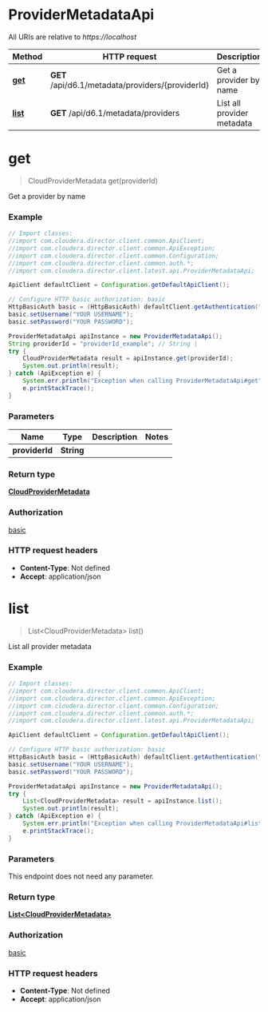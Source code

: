 # ProviderMetadataApi

All URIs are relative to *https://localhost*

Method | HTTP request | Description
------------- | ------------- | -------------
[**get**](ProviderMetadataApi.md#get) | **GET** /api/d6.1/metadata/providers/{providerId} | Get a provider by name
[**list**](ProviderMetadataApi.md#list) | **GET** /api/d6.1/metadata/providers | List all provider metadata


<a name="get"></a>
# **get**
> CloudProviderMetadata get(providerId)

Get a provider by name



### Example
```java
// Import classes:
//import com.cloudera.director.client.common.ApiClient;
//import com.cloudera.director.client.common.ApiException;
//import com.cloudera.director.client.common.Configuration;
//import com.cloudera.director.client.common.auth.*;
//import com.cloudera.director.client.latest.api.ProviderMetadataApi;

ApiClient defaultClient = Configuration.getDefaultApiClient();

// Configure HTTP basic authorization: basic
HttpBasicAuth basic = (HttpBasicAuth) defaultClient.getAuthentication("basic");
basic.setUsername("YOUR USERNAME");
basic.setPassword("YOUR PASSWORD");

ProviderMetadataApi apiInstance = new ProviderMetadataApi();
String providerId = "providerId_example"; // String | 
try {
    CloudProviderMetadata result = apiInstance.get(providerId);
    System.out.println(result);
} catch (ApiException e) {
    System.err.println("Exception when calling ProviderMetadataApi#get");
    e.printStackTrace();
}
```

### Parameters

Name | Type | Description  | Notes
------------- | ------------- | ------------- | -------------
 **providerId** | **String**|  |

### Return type

[**CloudProviderMetadata**](CloudProviderMetadata.md)

### Authorization

[basic](../README.md#basic)

### HTTP request headers

 - **Content-Type**: Not defined
 - **Accept**: application/json

<a name="list"></a>
# **list**
> List&lt;CloudProviderMetadata&gt; list()

List all provider metadata



### Example
```java
// Import classes:
//import com.cloudera.director.client.common.ApiClient;
//import com.cloudera.director.client.common.ApiException;
//import com.cloudera.director.client.common.Configuration;
//import com.cloudera.director.client.common.auth.*;
//import com.cloudera.director.client.latest.api.ProviderMetadataApi;

ApiClient defaultClient = Configuration.getDefaultApiClient();

// Configure HTTP basic authorization: basic
HttpBasicAuth basic = (HttpBasicAuth) defaultClient.getAuthentication("basic");
basic.setUsername("YOUR USERNAME");
basic.setPassword("YOUR PASSWORD");

ProviderMetadataApi apiInstance = new ProviderMetadataApi();
try {
    List<CloudProviderMetadata> result = apiInstance.list();
    System.out.println(result);
} catch (ApiException e) {
    System.err.println("Exception when calling ProviderMetadataApi#list");
    e.printStackTrace();
}
```

### Parameters
This endpoint does not need any parameter.

### Return type

[**List&lt;CloudProviderMetadata&gt;**](CloudProviderMetadata.md)

### Authorization

[basic](../README.md#basic)

### HTTP request headers

 - **Content-Type**: Not defined
 - **Accept**: application/json

